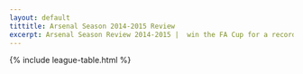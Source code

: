 ```yaml
---
layout: default
tittitle: Arsenal Season 2014-2015 Review 
excerpt: Arsenal Season Review 2014-2015 |  win the FA Cup for a record 12th time, becoming the most successful team in the competition
---
```



{% include league-table.html %}